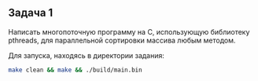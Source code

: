 ## Задача 1
Написать многопоточную программу на C, использующую библиотеку pthreads,
для параллельной сортировки массива любым методом.

Для запуска, находясь в директории задания:
```bash
make clean && make && ./build/main.bin
```

